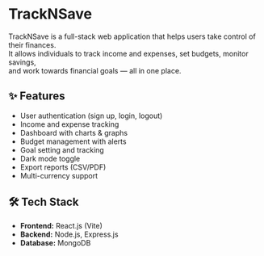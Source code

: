 # TrackNSave

TrackNSave is a full-stack web application that helps users take control of their finances.  
It allows individuals to track income and expenses, set budgets, monitor savings,  
and work towards financial goals — all in one place.

## ✨ Features
- User authentication (sign up, login, logout)
- Income and expense tracking
- Dashboard with charts & graphs
- Budget management with alerts
- Goal setting and tracking
- Dark mode toggle
- Export reports (CSV/PDF)
- Multi-currency support

## 🛠️ Tech Stack
- **Frontend:** React.js (Vite)
- **Backend:** Node.js, Express.js
- **Database:** MongoDB

